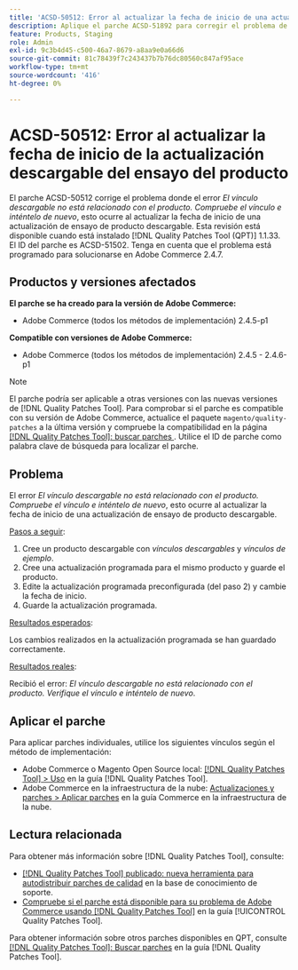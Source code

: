 ```yaml
---
title: 'ACSD-50512: Error al actualizar la fecha de inicio de una actualización de ensayo de producto descargable'
description: Aplique el parche ACSD-51892 para corregir el problema de rendimiento de Adobe Commerce donde el error *El vínculo descargable no está relacionado con el producto.Compruebe el vínculo e inténtelo de nuevo*, se produce al actualizar la fecha de inicio de una actualización de ensayo de producto descargable.
feature: Products, Staging
role: Admin
exl-id: 9c3b4d45-c500-46a7-8679-a8aa9e0a66d6
source-git-commit: 81c78439f7c243437b7b76dc80560c847af95ace
workflow-type: tm+mt
source-wordcount: '416'
ht-degree: 0%

---
```


# ACSD-50512: Error al actualizar la fecha de inicio de la actualización descargable del ensayo del producto

El parche ACSD-50512 corrige el problema donde el error *El vínculo descargable no está relacionado con el producto. Compruebe el vínculo e inténtelo de nuevo*, esto ocurre al actualizar la fecha de inicio de una actualización de ensayo de producto descargable. Esta revisión está disponible cuando está instalado [!DNL Quality Patches Tool (QPT)] 1.1.33. El ID del parche es ACSD-51502. Tenga en cuenta que el problema está programado para solucionarse en Adobe Commerce 2.4.7.

## Productos y versiones afectados

**El parche se ha creado para la versión de Adobe Commerce:**

* Adobe Commerce (todos los métodos de implementación) 2.4.5-p1

**Compatible con versiones de Adobe Commerce:**

* Adobe Commerce (todos los métodos de implementación) 2.4.5 - 2.4.6-p1

>[!NOTE]
>
>El parche podría ser aplicable a otras versiones con las nuevas versiones de [!DNL Quality Patches Tool]. Para comprobar si el parche es compatible con su versión de Adobe Commerce, actualice el paquete `magento/quality-patches` a la última versión y compruebe la compatibilidad en la página [[!DNL Quality Patches Tool]: buscar parches ](https://experienceleague.adobe.com/tools/commerce-quality-patches/index.html). Utilice el ID de parche como palabra clave de búsqueda para localizar el parche.

## Problema

El error *El vínculo descargable no está relacionado con el producto. Compruebe el vínculo e inténtelo de nuevo*, esto ocurre al actualizar la fecha de inicio de una actualización de ensayo de producto descargable.

<u>Pasos a seguir</u>:

1. Cree un producto descargable con *vínculos descargables* y *vínculos de ejemplo*.
1. Cree una actualización programada para el mismo producto y guarde el producto.
1. Edite la actualización programada preconfigurada (del paso 2) y cambie la fecha de inicio.
1. Guarde la actualización programada.

<u>Resultados esperados</u>:

Los cambios realizados en la actualización programada se han guardado correctamente.

<u>Resultados reales</u>:

Recibió el error: *El vínculo descargable no está relacionado con el producto. Verifique el vínculo e inténtelo de nuevo*.

## Aplicar el parche

Para aplicar parches individuales, utilice los siguientes vínculos según el método de implementación:

* Adobe Commerce o Magento Open Source local: [[!DNL Quality Patches Tool] > Uso](/help/tools/quality-patches-tool/usage.md) en la guía [!DNL Quality Patches Tool].
* Adobe Commerce en la infraestructura de la nube: [Actualizaciones y parches > Aplicar parches](https://experienceleague.adobe.com/docs/commerce-cloud-service/user-guide/develop/upgrade/apply-patches.html) en la guía Commerce en la infraestructura de la nube.

## Lectura relacionada

Para obtener más información sobre [!DNL Quality Patches Tool], consulte:

* [[!DNL Quality Patches Tool] publicado: nueva herramienta para autodistribuir parches de calidad](https://experienceleague.adobe.com/en/docs/commerce-knowledge-base/kb/announcements/commerce-announcements/magento-quality-patches-released-new-tool-to-self-serve-quality-patches) en la base de conocimiento de soporte.
* [Compruebe si el parche está disponible para su problema de Adobe Commerce usando [!DNL Quality Patches Tool]](/help/tools/quality-patches-tool/patches-available-in-qpt/check-patch-for-magento-issue-with-magento-quality-patches.md) en la guía [!UICONTROL Quality Patches Tool].


Para obtener información sobre otros parches disponibles en QPT, consulte [[!DNL Quality Patches Tool]: Buscar parches](https://experienceleague.adobe.com/tools/commerce-quality-patches/index.html) en la guía [!DNL Quality Patches Tool].
